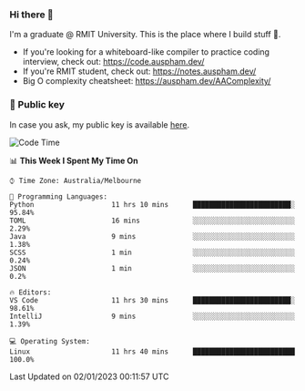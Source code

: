 ### Hi there 👋

I'm a graduate @ RMIT University. This is the place where I build stuff 👀. 

- If you're looking for a whiteboard-like compiler to practice coding interview, check out: https://code.auspham.dev/
- If you're RMIT student, check out: https://notes.auspham.dev/
- Big O complexity cheatsheet: https://auspham.dev/AAComplexity/

### 🔑 Public key

In case you ask, my public key is available [here](https://public.auspham.dev/).

<!--START_SECTION:waka-->
![Code Time](http://img.shields.io/badge/Code%20Time-926%20hrs%203%20mins-blue)

📊 **This Week I Spent My Time On** 

```text
⌚︎ Time Zone: Australia/Melbourne

💬 Programming Languages: 
Python                   11 hrs 10 mins      ████████████████████████░   95.84% 
TOML                     16 mins             ░░░░░░░░░░░░░░░░░░░░░░░░░   2.29% 
Java                     9 mins              ░░░░░░░░░░░░░░░░░░░░░░░░░   1.38% 
SCSS                     1 min               ░░░░░░░░░░░░░░░░░░░░░░░░░   0.24% 
JSON                     1 min               ░░░░░░░░░░░░░░░░░░░░░░░░░   0.2%

🔥 Editors: 
VS Code                  11 hrs 30 mins      ████████████████████████░   98.61% 
IntelliJ                 9 mins              ░░░░░░░░░░░░░░░░░░░░░░░░░   1.39%

💻 Operating System: 
Linux                    11 hrs 40 mins      █████████████████████████   100.0%

```


 Last Updated on 02/01/2023 00:11:57 UTC
<!--END_SECTION:waka-->

<!--
**rockmanvnx6/rockmanvnx6** is a ✨ _special_ ✨ repository because its `README.md` (this file) appears on your GitHub profile.

Here are some ideas to get you started:

- 🔭 I’m currently working on ...
- 🌱 I’m currently learning ...
- 👯 I’m looking to collaborate on ...
- 🤔 I’m looking for help with ...
- 💬 Ask me about ...
- 📫 How to reach me: ...
- 😄 Pronouns: ...
- ⚡ Fun fact: ...
-->
